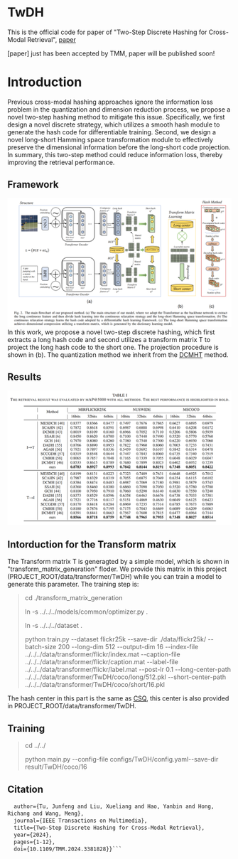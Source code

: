 # TwDH
This is the official code for paper of "Two-Step Discrete Hashing for Cross-Modal Retrieval", [paper](https://ieeexplore.ieee.org/document/10487033)

[paper] just has been accepted by TMM, paper will be published soon!

# Introduction

Previous cross-modal hashing approaches ignore the information loss problem in the quantization and dimension reduction process, we propose a novel two-step hashing method to mitigate this issue. Specifically, we first design a novel discrete strategy, which utilizes a smooth hash module to generate the hash code for differentiable training. Second, we design a novel long-short Hamming space transformation module to effectively preserve the dimensional information before the long-short code projection. In summary, this two-step method could reduce information loss, thereby improving the retrieval performance.

## Framework
![framework](./data/structure.png)
In this work, we propose a novel two-step discrete hashing, which first extracts a long hash code and second utilizes a transform matrix T to project the long hash code to the short one. The projection procedure is shown in (b). The quantization method we inherit from the [DCMHT](https://github.com/kalenforn/DCHMT/tree/main) method. 

## Results
![result](./data/result.png)

## Intorduction for the Transform matrix
The Transform matrix T is generagted by a simple model, which is shown in "transform_matrix_generation" floder. We provide this matrix in this project (PROJECT_ROOT/data/transformer/TwDH) while you can train a model to generate this parameter. The training step is:

> cd ./transform_matrix_generation
>
> ln -s ../../../models/common/optimizer.py .
>
> ln -s ../../../dataset .
>
> python train.py --dataset flickr25k --save-dir ./data/flickr25k/ --batch-size 200 --long-dim 512 --output-dim 16 --index-file ../../../data/transformer/flickr/index.mat --caption-file ../../../data/transformer/flickr/caption.mat --label-file ../../../data/transformer/flickr/label.mat --post-lr 0.1 --long-center-path ../../../data/transformer/TwDH/coco/long/512.pkl --short-center-path ../../../data/transformer/TwDH/coco/short/16.pkl

The hash center in this part is the same as [CSQ](https://github.com/yuanli2333/Hadamard-Matrix-for-hashing), this center is also provided in PROJECT_ROOT/data/transformer/TwDH.


## Training
>cd ../../
>
> python main.py --config-file configs/TwDH/config.yaml--save-dir result/TwDH/coco/16

## Citation

```@ARTICLE{10487033,
  author={Tu, Junfeng and Liu, Xueliang and Hao, Yanbin and Hong, Richang and Wang, Meng},
  journal={IEEE Transactions on Multimedia}, 
  title={Two-Step Discrete Hashing for Cross-Modal Retrieval}, 
  year={2024},
  pages={1-12},
  doi={10.1109/TMM.2024.3381828}}```
